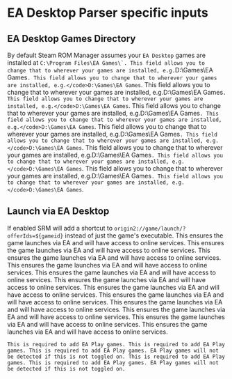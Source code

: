 # EA Desktop Parser specific inputs

## EA Desktop Games Directory
By default Steam ROM Manager assumes your `EA Desktop` games are installed at ``C:\Program Files\EA Games\`. This field allows you to change that to wherever your games are installed, e.g.``D:\Games\EA Games`. This field allows you to change that to wherever your games are installed, e.g.</code>D:\Games\EA Games`. This field allows you to change that to wherever your games are installed, e.g.</code>D:\Games\EA Games`. This field allows you to change that to wherever your games are installed, e.g.</code>D:\Games\EA Games`. This field allows you to change that to wherever your games are installed, e.g.</code>D:\Games\EA Games`. This field allows you to change that to wherever your games are installed, e.g.</code>D:\Games\EA Games`. This field allows you to change that to wherever your games are installed, e.g.</code>D:\Games\EA Games`. This field allows you to change that to wherever your games are installed, e.g.</code>D:\Games\EA Games`. This field allows you to change that to wherever your games are installed, e.g.</code>D:\Games\EA Games`. This field allows you to change that to wherever your games are installed, e.g.</code>D:\Games\EA Games`. This field allows you to change that to wherever your games are installed, e.g.</code>D:\Games\EA Games`. This field allows you to change that to wherever your games are installed, e.g.</code>D:\Games\EA Games`.

## Launch via EA Desktop
If enabled SRM will add a shortcut to `origin2://game/launch/?offerIds=${gameid}` instead of just the game's executable. This ensures the game launches via EA and will have access to online services. This ensures the game launches via EA and will have access to online services. This ensures the game launches via EA and will have access to online services. This ensures the game launches via EA and will have access to online services. This ensures the game launches via EA and will have access to online services. This ensures the game launches via EA and will have access to online services. This ensures the game launches via EA and will have access to online services. This ensures the game launches via EA and will have access to online services. This ensures the game launches via EA and will have access to online services. This ensures the game launches via EA and will have access to online services. This ensures the game launches via EA and will have access to online services. This ensures the game launches via EA and will have access to online services.

`This is required to add EA Play games. This is required to add EA Play games. This is required to add EA Play games. EA Play games will not be detected if this is not toggled on. This is required to add EA Play games. This is required to add EA Play games. EA Play games will not be detected if this is not toggled on.`
